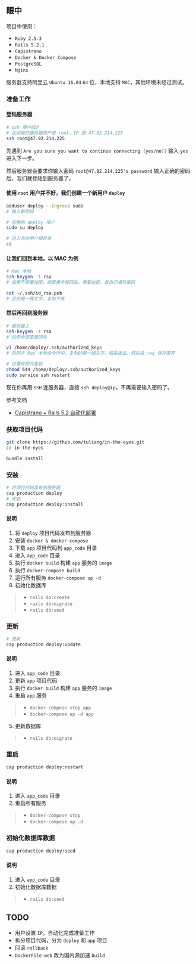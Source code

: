 ## 眼中

项目中使用：
- `Ruby 2.5.3`
- `Rails 5.2.1`
- `Capistrano`
- `Docker & Docker Compose`
- `PostgreSQL`
- `Nginx`

服务器支持阿里云 `Ubuntu 16.04` `64` 位，本地支持  `MAC`，其他环境未经过测试。

### 准备工作
#### 登陆服务器
```bash
# ssh 用户@IP
# 比如我的服务器用户是 root，IP 是 47.92.214.225
ssh root@47.92.214.225
```
先遇到 `Are you sure you want to continue connecting (yes/no)?` 
输入 `yes` 进入下一步。

然后服务器会要求你输入密码 `root@47.92.214.225's password`
输入正确的密码后，我们就登陆到服务器了。

#### 使用 `root` 用户并不好，我们创建一个新用户 `deploy`
```bash
adduser deploy --ingroup sudo
# 输入新密码

# 切换到 deploy 用户
sudo su deploy

# 进入当前用户根目录
cd 
```

#### 让我们回到本地，以 MAC 为例
```bash
# Mac 本地
ssh-keygen -t rsa
# 如果不需要加密，就直接全部回车。需要加密，就自己填写密码

cat ~/.ssh/id_rsa.pub
# 会出现一段文字，复制下来
```

#### 然后再回到服务器
```bash
# 服务器上
ssh-keygen -t rsa
# 依然全部直接回车

vi /home/deploy/.ssh/authorized_keys
# 将刚才 Mac 本地命令行中，复制的那一段文字，粘贴进去，然后按 :wq 保存离开

# 设置权限并重启
chmod 644 /home/deploy/.ssh/authorized_keys
sudo service ssh restart
```
现在你再用 `SSH` 连服务器，直接 `ssh deploy@ip`，不再需要输入密码了。

参考文档
- [Capistrano + Rails 5.2 自动化部署](https://ruby-china.org/topics/36899)

### 获取项目代码
```bash
git clone https://github.com/tuliang/in-the-eyes.git
cd in-the-eyes

bundle install
```

### 安装
```bash
# 将项目代码发布到服务器
cap production deploy
# 安装
cap production deploy:install
```
#### 说明
1. 将 `deploy` 项目代码发布到服务器
2. 安装 `docker & docker-compose`
3. 下载 `app` 项目代码到 `app_code` 目录
4. 进入 `app_code` 目录
5. 执行 `docker build` 构建 `app` 服务的 `image`
6. 执行 `docker-compose build`
8. 运行所有服务 `docker-compose up -d`
9. 初始化数据库
>- `rails db:create`
>- `rails db:migrate`  
>- `rails db:seed`

### 更新
```bash
# 更新
cap production deploy:update
```
#### 说明
1. 进入 `app_code` 目录
2. 更新 `app` 项目代码
3. 执行 `docker build` 构建 `app` 服务的 `image`
4. 重启 `app` 服务
>- `docker-compose stop app`
>- `docker-compose up -d app`

5. 更新数据库
>- `rails db:migrate`  

### 重启
```bash
cap production deploy:restart
```
#### 说明
1. 进入 `app_code` 目录
2. 重启所有服务
>- `docker-compose stop`
>- `docker-compose up -d`

### 初始化数据库数据
```bash
cap production deploy:seed
```
#### 说明
1. 进入 `app_code` 目录
2. 初始化数据库数据
>- `rails db:seed`

## TODO
- 用户设置 `IP`，自动化完成准备工作
- 拆分项目代码，分为 `deploy` 和 `app` 项目
- 回滚 `rollback`
- `DockerFile-web` 改为国内源加速 `build`